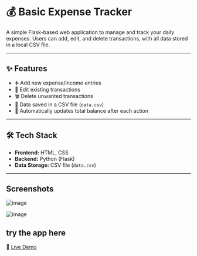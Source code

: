 # 💰 Basic Expense Tracker

A simple Flask-based web application to manage and track your daily expenses. Users can add, edit, and delete transactions, with all data stored in a local CSV file.

---

## ✨ Features

- ➕ Add new expense/income entries  
- 📝 Edit existing transactions  
- 🗑️ Delete unwanted transactions  
- 💾 Data saved in a CSV file (`data.csv`)  
- 🔄 Automatically updates total balance after each action

---

## 🛠️ Tech Stack

- **Frontend:** HTML, CSS  
- **Backend:** Python (Flask)  
- **Data Storage:** CSV file (`data.csv`)

---

## Screenshots

![image](https://github.com/user-attachments/assets/626b8bf2-d027-4bbb-b331-03d260b27c24)

![image](https://github.com/user-attachments/assets/c3eb400d-352a-4023-8bc9-d225fbe3a9a1)

## try the app here

🔗 [Live Demo](https://807dbb4b-9fd7-4e79-9ebd-fd0f1adc29e5-00-31msf3dkbvv8y.sisko.replit.dev/)
